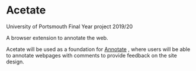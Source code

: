 # Acetate

University of Portsmouth Final Year project 2019/20

A browser extension to annotate the web.

Acetate will be used as a foundation for [Annotate](https://github.com/SamReeve96/Annotate) , where users will be able to annotate webpages with comments to provide feedback on the site design.

